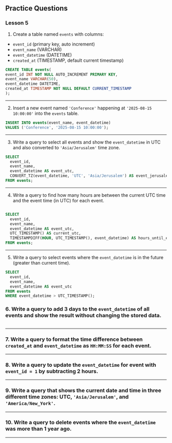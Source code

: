 ## Practice Questions

### Lesson 5

1. Create a table named `events` with columns:

- `event_id` (primary key, auto increment)  
- `event_name` (VARCHAR)  
- `event_datetime` (DATETIME)  
- `created_at` (TIMESTAMP, default current timestamp)  

```sql
CREATE TABLE events(
event_id INT NOT NULL AUTO_INCREMENT PRIMARY KEY,
event_name VARCHAR(50),
event_datetime DATETIME,
created_at TIMESTAMP NOT NULL DEFAULT CURRENT_TIMESTAMP
);
```

---

2. Insert a new event named `'Conference'` happening at `'2025-08-15 10:00:00'` into the `events` table.

```sql
INSERT INTO events(event_name, event_datetime)
VALUES ('Conference', '2025-08-15 10:00:00');
```

---

3. Write a query to select all events and show the `event_datetime` in UTC and also converted to `'Asia/Jerusalem'` time zone.

```sql
SELECT 
  event_id,
  event_name,
  event_datetime AS event_utc,
  CONVERT_TZ(event_datetime, 'UTC', 'Asia/Jerusalem') AS event_jerusalem
FROM events;
```

---

4. Write a query to find how many hours are between the current UTC time and the event time (in UTC) for each event.

```sql

SELECT 
  event_id,
  event_name,
  event_datetime AS event_utc,
  UTC_TIMESTAMP() AS current_utc,
  TIMESTAMPDIFF(HOUR, UTC_TIMESTAMP(), event_datetime) AS hours_until_event
FROM events;
```
---

5. Write a query to select events where the `event_datetime` is in the future (greater than current time).

```sql
SELECT 
  event_id,
  event_name,
  event_datetime AS event_utc
FROM events
WHERE event_datetime > UTC_TIMESTAMP();
```

### 6. Write a query to add 3 days to the `event_datetime` of all events and show the result without changing the stored data.

```sql
```

---

### 7. Write a query to format the time difference between `created_at` and `event_datetime` as `HH:MM:SS` for each event.

---

### 8. Write a query to update the `event_datetime` for event with `event_id = 1` by subtracting 2 hours.

---

### 9. Write a query that shows the current date and time in three different time zones: UTC, `'Asia/Jerusalem'`, and `'America/New_York'`.

---

### 10. Write a query to delete events where the `event_datetime` was more than 1 year ago.

---